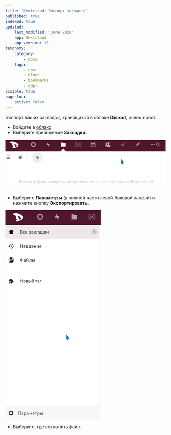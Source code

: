 ```yaml
---
title: 'Nextcloud: Экспорт закладок'
published: true
indexed: true
updated:
    last_modified: "June 2020"		
    app: Nextcloud
    app_version: 18
taxonomy:
    category:
        - docs
    tags:
        - user
        - cloud
        - bookmarks
        - gdpr
visible: true
page-toc:
    active: false
---
```


Экспорт ваших закладок, хранящихся в облаке **Disroot**, очень прост.

  - Войдите в [облако](https://cloud.disroot.org).
  - Выберите приложение **Закладки**.

  ![](ru/select.gif)

  - Выберите **Параметры** (в нижней части левой боковой панели) и нажмите кнопку **Экспортировать**.

  ![](ru/export.gif)

  - Выберите, где сохранить файл.
